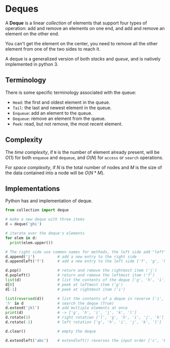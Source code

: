 # Deques

A **Deque** is a linear _collection_ of elements that support four types of operation: add and remove an elements on one end, and add and remove an element on the other end.

You can't get the element on the center, you need to remove all the other element from one of the two sides to reach it.

A deque is a generalized version of both _stacks_ and _queue_, and is natively implemented in python 3.

## Terminology

There is some specific terminology associated with the queue:

- `Head`: the first and oldest element in the queue.
- `Tail`: the last and newest element in the queue.
- `Enqueue`: add an element to the queue.
- `Dequeue`: remove an element from the queue.
- `Peek`: read, but not remove, the most recent element.

## Complexity

The _time complexity_, if `N` is the number of element already present, will be $O(1)$ for both `enqueue` and `dequeue`, and $O(N)$ for `access` or `search` operations.

For _space complexity_, if $N$ is the total number of nodes and $M$ is the size of the data contained into a node will be $O(N * M)$.

## Implementations

Python has and implementation of deque.

```python
from collection import deque

# make a new deque with three items
d = deque('ghi')                 

# iterate over the deque's elements
for elem in d:                   
  print(elem.upper())

# The right side use common names for methods, the left side add "left" trailer
d.append('j')          # add a new entry to the right side
d.appendleft('f')      # add a new entry to the left side ['f', 'g', 'h', 'i', 'j']

d.pop()                # return and remove the rightmost item ('j')
d.popleft()            # return and remove the leftmost item ('f')
list(d)                # list the contents of the deque ['g', 'h', 'i']
d[0]                   # peek at leftmost item ('g')
d[-1]                  # peek at rightmost item ('i')

list(reversed(d))      # list the contents of a deque in reverse ['i', 'h', 'g']
'h' in d               # search the deque (True)
d.extend('jkl')        # add multiple elements at once
print(d)               # -> ['g', 'h', 'i', 'j', 'k', 'l']
d.rotate(1)            # right rotation ['l', 'g', 'h', 'i', 'j', 'k']
d.rotate(-1)           # left rotation ['g', 'h', 'i', 'j', 'k', 'l']

d.clear()              # empty the deque

d.extendleft('abc')    # extendleft() reverses the input order ['c', 'b', 'a']

```
